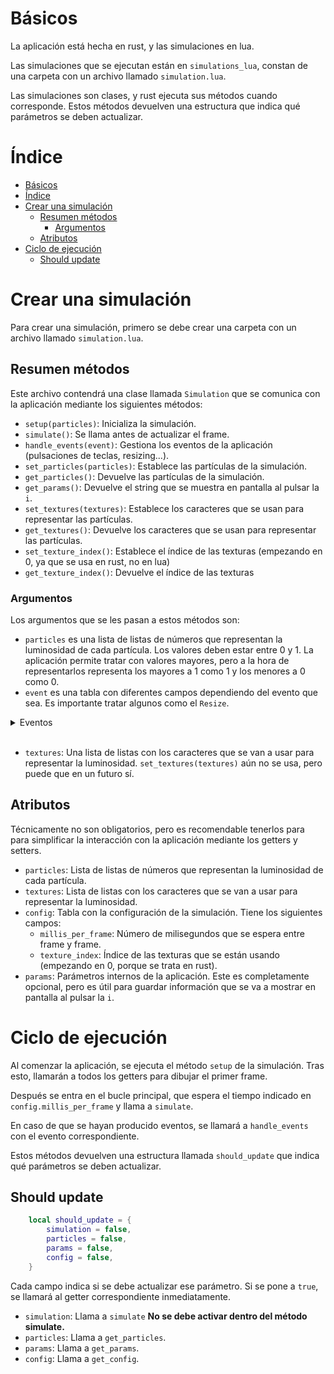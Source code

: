 # Básicos

La aplicación está hecha en rust, y las simulaciones en lua.

Las simulaciones que se ejecutan están en `simulations_lua`, constan de una carpeta con un archivo llamado `simulation.lua`.

Las simulaciones son clases, y rust ejecuta sus métodos cuando corresponde. Estos métodos devuelven una estructura que indica qué parámetros se deben actualizar.

# Índice

- [Básicos](#básicos)
- [Índice](#índice)
- [Crear una simulación](#crear-una-simulación)
  - [Resumen métodos](#resumen-métodos)
    - [Argumentos](#argumentos)
  - [Atributos](#atributos)
- [Ciclo de ejecución](#ciclo-de-ejecución)
  - [Should update](#should-update)

# Crear una simulación

Para crear una simulación, primero se debe crear una carpeta con un archivo llamado `simulation.lua`.

## Resumen métodos

Este archivo contendrá una clase llamada `Simulation` que se comunica con la aplicación mediante los siguientes métodos:

-   `setup(particles)`: Inicializa la simulación.
-   `simulate()`: Se llama antes de actualizar el frame.
-   `handle_events(event)`: Gestiona los eventos de la aplicación (pulsaciones de teclas, resizing...).
-   `set_particles(particles)`: Establece las partículas de la simulación.
-   `get_particles()`: Devuelve las partículas de la simulación.
-   `get_params()`: Devuelve el string que se muestra en pantalla al pulsar la `i`.
-   `set_textures(textures)`: Establece los caracteres que se usan para representar las partículas.
-   `get_textures()`: Devuelve los caracteres que se usan para representar las partículas.
-   `set_texture_index()`: Establece el índice de las texturas (empezando en 0, ya que se usa en rust, no en lua)
-   `get_texture_index()`: Devuelve el índice de las texturas

### Argumentos

Los argumentos que se les pasan a estos métodos son:

-   `particles` es una lista de listas de números que representan la luminosidad de cada partícula. Los valores deben estar entre 0 y 1. La aplicación permite tratar con valores mayores, pero a la hora de representarlos representa los mayores a 1 como 1 y los menores a 0 como 0.
-   `event` es una tabla con diferentes campos dependiendo del evento que sea. Es importante tratar algunos como el `Resize`.

<details>
<summary>Eventos</summary>

Todos tienen el campo `type`. Estos tipos pueden ser:

-   `FocusGained`: Indica que se ha puesto el focus en la consola.
-   `FocusLost`: Indica que la aplicación activa ya no es la consola.
-   `Key`: Ha habido algún evento con las teclas. Esta tabla también tiene los campos
    -   `code`: Texto con la tecla que se ha pulsado. Si se ha pulsado un carácter aparece ese carácter si no se pueden ver los posibles códigos al final de este archivo.
    -   `modifiers`: Una tabla con las teclas modificadoras que están pulsadas (ver al final del archivo.)
    -   `kind`: Press / Repeat / Release
-   `Mouse`: El mouse ha hecho algo:
    -   `x`: La columna en la que se ha disparado el evento
    -   `y`: La fila en la que se ha disparado el evento
    -   `kind`: Down / Up / Drag / Moved / ScrollUp / ScrollDown / ScrollRight / ScrollLeft
    -   `button`: Left / Right / Middle / None. Solo presente en Down, Up y Moved.
    -   `modifiers`: Una tabla con las teclas modificadoras que están pulsadas (ver al final del archivo.)
-   `Paste`: Se ha pegado texto
    -   `text`: El texto que se ha pegado
-   `Resize`: Se ha cambiado el tamaño de la ventana
    -   `x`: El nuevo número de columnas
    -   `y `: El nuevo número de filas
    -   **Es muy recomendable tratar este evento, aunque se pongan todas las partículas a 0, porque al cambiar el tamaño de la matriz con las partículas permite tratarlas en el siguiente frame.** Por ejemplo, si no se trata al hacer la ventana más grande, se quedará el recuadro de tamaño original en la esquina superior izquierda, dejando el resto de la pantalla en negro.

<details>
<summary>Teclas modificadoras:</summary>

Shift = bool
Ctrl = bool
Alt = bool
Super = bool
Hyper = bool
Meta = bool

</details>

<details>
<summary>Otras teclas que no son caracteres son:</summary>

Backspace / Enter / Left / Right / Up / Down / Home / End / PageUp / PageDown / Tab / BackTab / Delete / Insert / F(u8) / Null / Esc / CapsLock / ScrollLock / NumLock / PrintScreen / Pause / Menu / KeypadBegin / Media(MediaKeyCode) / Modifier(ModifierKeyCode)

MediaKeyCode = Play / Pause / PlayPause / Reverse / Stop / FastForward / Rewind / TrackNext / TrackPrevious / Record / LowerVolume / RaiseVolume / MuteVolume /

ModifierKeyCode = LeftShift / LeftControl / LeftAlt / LeftSuper / LeftHyper / LeftMeta / RightShift / RightControl / RightAlt / RightSuper / RightHyper / RightMeta / IsoLevel3Shift / IsoLevel5Shift

</details>

</details>
<br>

-   `textures`: Una lista de listas con los caracteres que se van a usar para representar la luminosidad. `set_textures(textures)` aún no se usa, pero puede que en un futuro sí.

## Atributos

Técnicamente no son obligatorios, pero es recomendable tenerlos para para simplificar la interacción con la aplicación mediante los getters y setters.

-   `particles`: Lista de listas de números que representan la luminosidad de cada partícula.
-   `textures`: Lista de listas con los caracteres que se van a usar para representar la luminosidad.
-   `config`: Tabla con la configuración de la simulación. Tiene los siguientes campos:
    -   `millis_per_frame`: Número de milisegundos que se espera entre frame y frame.
    -   `texture_index`: Índice de las texturas que se están usando (empezando en 0, porque se trata en rust).
-   `params`: Parámetros internos de la aplicación. Este es completamente opcional, pero es útil para guardar información que se va a mostrar en pantalla al pulsar la `i`.

# Ciclo de ejecución

Al comenzar la aplicación, se ejecuta el método `setup` de la simulación. Tras esto, llamarán a todos los getters para dibujar el primer frame.

Después se entra en el bucle principal, que espera el tiempo indicado en `config.millis_per_frame` y llama a `simulate`.

En caso de que se hayan producido eventos, se llamará a `handle_events` con el evento correspondiente.

Estos métodos devuelven una estructura llamada `should_update` que indica qué parámetros se deben actualizar.

## Should update

```lua
    local should_update = {
        simulation = false,
        particles = false,
        params = false,
        config = false,
    }
```

Cada campo indica si se debe actualizar ese parámetro. Si se pone a `true`, se llamará al getter correspondiente inmediatamente.

-   `simulation`: Llama a `simulate` **No se debe activar dentro del método simulate.**
-   `particles`: Llama a `get_particles`.
-   `params`: Llama a `get_params`.
-   `config`: Llama a `get_config`.